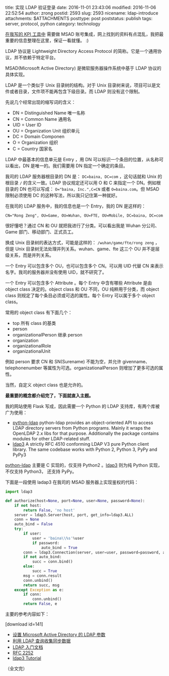 title: 实现 LDAP 验证登录
date: 2016-11-01 23:43:06
modified: 2016-11-06 22:52:54
author: zrong
postid: 2593
slug: 2593
nicename: ldap-introduce
attachments: $ATTACHMENTS
posttype: post
poststatus: publish
tags: server, protocol, python
category: technology

[在我写的 KPI 工具中][8] 需要做 MSAD 账号集成，网上找到的资料有点混乱，我把最重要的信息整理在这里，保证一看就懂。 :)

<!--more-->

LDAP 协议是 Lightweight Directory Access Protocol 的简称。它是一个通用协议，并不依赖于特定平台。

MSAD(Microsoft Active Directory) 是微软服务器操作系统中基于 LDAP 协议的具体实现。

LDAP 是一个类似于 Unix 目录树的结构。对于 Unix 目录树来说，项目可以是文件或者目录，文件项不能再包含下级目录。而 LDAP 则没有这个限制。

先说几个经常出现的缩写词的含义：

- DN  = Distinguished Name 唯一名称
- CN  = Common Name 通用名
- UID = User ID
- OU  = Organization Unit 组织单元
- DC  = Domain Componen 
- O   = Organization 组织
- C   = Country 国家名

LDAP 中最基本的信息单元是 Entry ，用 DN 可以标识一个条目的位置，从名称可以看出，DN 是唯一的。我们需要用 DN 指定一个确定的条目。

我司的 LDAP 服务器根目录的 DN 是： `DC=baina, DC=com` ，这句话就和 Unix 的根目录 `/` 的含义一致。LDAP 协议规定还可以用 O 和 C 来指定一个 DN。例如根目录的 DN 也可以写成： `O="baina, Inc.",C=CN` 或者 `O=baina.com`。但 MSAD 限制必须使用 DC 的这种写法，所以我只记住第一种就好。

在我司的 LDAP 服务中，我的信息也是一个 Entry，我的 DN 是这样的： 

```
CN="Rong Zeng", OU=Game, OU=Wuhan, OU=FTE, OU=Mobile, DC=baina, DC=com
```

很好懂吧？通过 CN 和 OU 就把我进行了分类。可以看出我是 Wuhan 分公司、Game 部门、移动部门、正式员工。

换成 Unix 目录树的表达方式，可能是这样的： `/wuhan/game/fte/rong zeng` ，但是 Unix 目录树无法处理并列关系。wuhan、game、fte 这三个 OU 并不是层级关系，而是并列关系。

一个 Entry 可以包含多个 OU，也可以包含多个 CN。可以用 UID 代替 CN 来表示名字。我司的服务器并没有使用 UID，就不研究了。

一个 Entry 可以包含多个 Attribute 。每个 Entry 中含有哪些 Attribute 是由 object class 决定的。object class 和 OU 不同，OU 纯粹用于分类，而 object class 则规定了每个条目必须或可选的属性。每个 Entry 可以属于多个 object class。

常用的 object class 有下面几个：

- top 所有 class 的基类
- person
- organizationalPerson 继承 person
- organization
- organizationalRole
- organizationalUnit

例如 person 要求 CN 和 SN(Surename) 不能为空，并允许 givenname、telephonenumber 等属性为可选。organizationalPerson 则增加了更多可选的属性。

当然，自定义 object class 也是允许的。

**最重要的概念都介绍完了，下面就直入主题。**

我的网站使用 Flask 写成，因此需要一个 Python 的 LDAP 支持库，有两个库被广为使用：

- [python-ldap][5] python-ldap provides an object-oriented API to access LDAP directory servers from Python programs. Mainly it wraps the OpenLDAP 2.x libs for that purpose. Additionally the package contains modules for other LDAP-related stuff.
- [ldap3][6] A strictly RFC 4510 conforming LDAP V3 pure Python client library. The same codebase works with Python 2, Python 3, PyPy and PyPy3

[python-ldap][5] 主要是 C 实现的，仅支持 Python2 。[ldap3][6] 则为纯 Python 实现，不仅支持 Python3， 还支持 PyPy。

下面是一段使用 ladap3 在我司的 MSAD 服务器上实现鉴权的代码：

``` python
import ldap3

def authorize(host=None, port=None, user=None, password=None):
    if not host:
        return False, 'no host'
    server = ldap3.Server(host, port, get_info=ldap3.ALL)
    conn = None
    auto_bind = False
    try:
        if user:
            user = 'baina\\%s'%user
            if password:
                auto_bind = True
        conn = ldap3.Connection(server, user=user, password=password, auto_bind=auto_bind, authentication=ldap3.NTLM)
        if not auto_bind:
            succ = conn.bind()
        else:
            succ = True
        msg = conn.result
        conn.unbind()
        return succ, msg
    except Exception as e:
        if conn:
            conn.unbind()
        return False, e
```

主要的参考内容如下：

[download id=141]

- [设置 Microsoft Active Directory 的 LDAP 参数][1]
- [利用 LDAP 查询收集同步数据][2]
- [LDAP 入门文档][3]
- [RFC 2252][4]
- [ldap3 Tutorial][7]

（全文完）

[1]: http://www.ibm.com/support/knowledgecenter/zh/SSNLXH_2.1.0/doc/iwd/ldap_setparam_mad.html
[2]: https://support.google.com/a/answer/6126589?hl=zh-Hans
[3]: http://wenku.baidu.com/link?url=9GHZn_s3EqUD03J8NNtfsSTsU0Bdscon436gpNWaZEoBo7AEsyUsewgczJnImhMPoz66yR4dG1Dn0vAnjtqWOo7Oq562ipeGNv6y1qBrAbS
[4]: https://tools.ietf.org/html/rfc2252
[5]: http://www.python-ldap.org/
[6]: https://pypi.python.org/pypi/ldap3/
[7]: https://ldap3.readthedocs.io/tutorial.html 
[8]: http://zengrong.net/post/2588.htm

